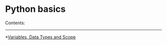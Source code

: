 # Python basics

Contents:

---

   *[Variables, Data Types and Scope](https://github.com/colintanwh/python-basics/blob/master/variables.ipynb)


